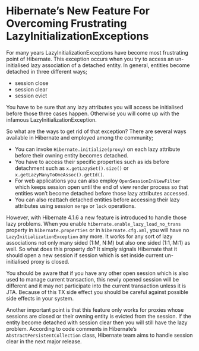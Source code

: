 # Hibernate’s New Feature For Overcoming Frustrating LazyInitializationExceptions

For many years LazyInitializationExceptions have become most frustrating point of Hibernate. This exception occurs when 
you try to access an un-initialised lazy association of a detached entity. In general, entities become detached in three 
different ways;

- session close
- session clear
- session evict

You have to be sure that any lazy attributes you will access be initialised before those three cases happen. Otherwise 
you will come up with the infamous LazyInitializationException.

So what are the ways to get rid of that exception? There are several ways available in Hibernate and employed among the 
community;

- You can invoke `Hibernate.initialize(proxy)` on each lazy attribute before their owning entity becomes detached. 
- You have to access their specific properties such as ids before detachment such as `x.getLazySet().size()` or 
`x.getLazyManyToOneAssoc().getId()`.
- For web applications you can also employ `OpenSessionInViewFilter` which keeps session open until the end of view render 
process so that entities won’t become detached before those lazy attributes accessed.
- You can also reattach detached entities before accessing their lazy attributes using session `merge` or `lock` operations.

However, with Hibernate 4.1.6 a new feature is introduced to handle those lazy problems. When you enable 
`hibernate.enable_lazy_load_no_trans` property in `hibernate.properties` or in `hibernate.cfg.xml`, you will have no 
`LazyInitializationException` any more. It works for any sort of lazy associations not only many sided (1:M, N:M) but also 
one sided (1:1,:M:1) as well. So what does this property do? It simply signals Hibernate that it should open a new session 
if session which is set inside current un-initialised proxy is closed.

You should be aware that if you have any other open session which is also used to manage current transaction, this newly 
opened session will be different and it may not participate into the current transaction unless it is JTA. Because of this 
TX side effect you should be careful against possible side effects in your system.

Another important point is that this feature only works for proxies whose sessions are closed or their owning entity is 
evicted from the session. If the entity become detached with session clear then you will still have the lazy problem. 
According to code comments in Hibernate’s `AbstractPersistentCollection` class, Hibernate team aims to handle session 
clear in the next major release.
